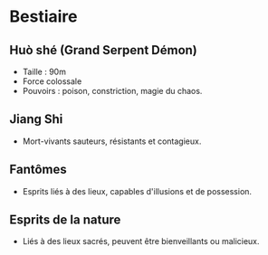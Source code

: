 # Bestiaire
## Huò shé (Grand Serpent Démon)
- Taille : 90m
- Force colossale
- Pouvoirs : poison, constriction, magie du chaos.
## Jiang Shi
- Mort-vivants sauteurs, résistants et contagieux.
## Fantômes
- Esprits liés à des lieux, capables d'illusions et de possession.
## Esprits de la nature
- Liés à des lieux sacrés, peuvent être bienveillants ou malicieux.
